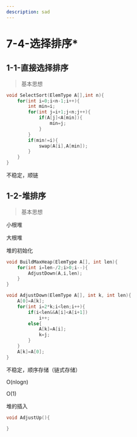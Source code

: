 ```yaml
---
description: sad
---
```


# 7-4-选择排序\*

## 1-1-直接选择排序

> 基本思想

```c
void SelectSort(ElemType A[],int n){
    for(int i=0;i<n-1;i++){
        int min=i;
        for(int j=i+1;j<n;j++){
            if(A[j]<A[min]){
                min=j;
            }
        }
        if(min!=i){
            swap(A[i],A[min]);
        }
    }
}
```

不稳定，顺链

## 1-2-堆排序

> 基本思想

小根堆

大根堆

堆的初始化

```c
void BuildMaxHeap(ElemType A[], int len){
    for(int i=len-/2;i>0;i--){
        AdjustDown(A,i,len);
    }
}

void AdjustDown(ElemType A[], int k, int len){
    A[0]=A[k];
    for(int i=2*k;i<len;i++){
        if(i<len&&A[i]<A[i+1])
            i++;
        else{
            A[k]=A[i];
            k=j;
        }
    }
    A[k]=A[0];
}
```

不稳定，顺序存储（链式存储）

O\(nlogn\)

O\(1\)

堆的插入

```c
void AdjustUp(){

}
```



